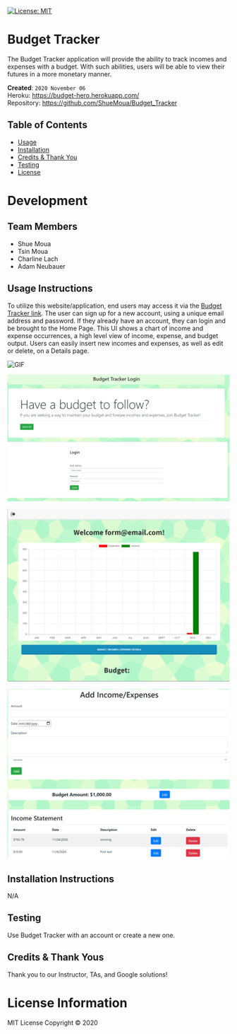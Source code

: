 [![License: MIT](https://img.shields.io/badge/License-MIT-red.svg)](https://opensource.org/licenses/MIT)
# Budget Tracker
The Budget Tracker application will provide the ability to track incomes and expenses with a budget. With such abilities, users will be able to view their futures in a more monetary manner.

**Created**: `2020 November 06`
<br>
Heroku: https://budget-hero.herokuapp.com/
<br>
Repository: https://github.com/ShueMoua/Budget_Tracker

## Table of Contents
* [Usage](#usage)
* [Installation](#installation)
* [Credits & Thank You](#credits)
* [Testing](#testing)
* [License](#license)

# Development
## Team Members
* Shue Moua
* Tsin Moua
* Charline Lach
* Adam Neubauer

## Usage Instructions
To utilize this website/application, end users may access it via the [Budget Tracker link](https://budget-hero.herokuapp.com). The user can sign up for a new account, using a unique email address and password. If they already have an account, they can login and be brought to the Home Page. This UI shows a chart of income and expense occurrences, a high level view of income, expense, and budget output. Users can easily insert new incomes and expenses, as well as edit or delete, on a Details page.
<br>

![GIF](public/images/budgetGIF.gif)
<br>

![Login](public/images/login.png)
<br>

![Home Page](public/images/home_budget1.png)
<br>

![Detail Page](public/images/detail1.png)
<br>

## Installation Instructions
N/A

## Testing
Use Budget Tracker with an account or create a new one.

## Credits & Thank Yous
Thank you to our Instructor, TAs, and Google solutions!

# License Information
MIT License
Copyright © 2020
